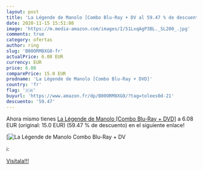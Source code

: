 ```yaml
---
layout: post
title: 'La Légende de Manolo [Combo Blu-Ray + DV al 59.47 % de descuento'
date: 2020-11-15 15:51:08
image: 'https://m.media-amazon.com/images/I/51LxqAgP3BL._SL200_.jpg'
comments: true
category: ofertas
author: ring
slug: 'B00ORM8XG0-fr'
actualPrice: 6.08 EUR
currency: EUR
price: 6.08
comparePrice: 15.0 EUR
prodname: 'La Légende de Manolo [Combo Blu-Ray + DVD]'
country: 'fr'
flag: '🇫🇷'
buyurl: 'https://www.amazon.fr/dp/B00ORM8XG0/?tag=tolees0d-21'
descuento: '59.47'
---
```


Ahora mismo tienes [La Légende de Manolo [Combo Blu-Ray + DVD]](https://www.amazon.fr/dp/B00ORM8XG0/?tag=tolees0d-21) a 6.08 EUR (original: 15.0 EUR) (59.47 %  de descuento) en el siguiente enlace!

[![La Légende de Manolo [Combo Blu-Ray + DV](https://m.media-amazon.com/images/I/51LxqAgP3BL._SL200_.jpg)](https://www.amazon.fr/dp/B00ORM8XG0/?tag=tolees0d-21)

ℹ️:


[Visítala!!!](https://www.amazon.fr/dp/B00ORM8XG0/?tag=tolees0d-21)
